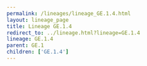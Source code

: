 ```yaml
---
permalink: /lineages/lineage_GE.1.4.html
layout: lineage_page
title: Lineage GE.1.4
redirect_to: ../lineage.html?lineage=GE.1.4
lineage: GE.1.4
parent: GE.1
children: ['GE.1.4']
---
```

